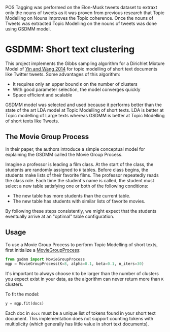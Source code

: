 

POS Tagging was performed on the Elon-Musk tweets dataset to extraxt only the nouns of tweets as it was proven from previous research that Topic Modelling on Nouns improves the Topic coherence. Once the nouns of Tweets was extracted Topic Modelling on the nouns of tweets was done using GSDMM model.



# GSDMM: Short text clustering

This project implements the Gibbs sampling algorithm for a Dirichlet Mixture Model of [Yin and Wang 2014](https://pdfs.semanticscholar.org/058a/d0815ce350f0e7538e00868c762be78fe5ef.pdf) for topic modelling of short text documents like Twitter tweets. 
Some advantages of this algorithm:
 - It requires only an upper bound `K` on the number of clusters
 - With good parameter selection, the model converges quickly
 - Space efficient and scalable

GSDMM model was selected and used because it performs better than the state of the art LDA model at Topic Modelling of short texts. LDA is better at Topic modelling of Large texts whereas GSDMM is better at Topic Modelling of short texts like Tweets.

## The Movie Group Process
In their paper, the authors introduce a simple conceptual model for explaining the GSDMM called the Movie Group Process.

Imagine a professor is leading a film class. At the start of the class, the students
are randomly assigned to `K` tables. Before class begins, the students make lists of
their favorite films. The professor repeatedly reads the class role. Each time the student's name is called,
the student must select a new table satisfying one or both of the following conditions:

- The new table has more students than the current table.
- The new table has students with similar lists of favorite movies.

By following these steps consistently, we might expect that the students eventually arrive at an "optimal" table configuration.

## Usage
To use a Movie Group Process to perform Topic Modelling of short texts, first initialize a [MovieGroupProcess](gsdmm/mgp.py):
```python
from gsdmm import MovieGroupProcess
mgp = MovieGroupProcess(K=8, alpha=0.1, beta=0.1, n_iters=30)
```
It's important to always choose `K` to be larger than the number of clusters you expect exist in your data, as the algorithm
can never return more than `K` clusters.

To fit the model:
```python
y = mgp.fit(docs)
```
Each doc in `docs` must be a unique list of tokens found in your short text document. This implementation does not support
counting tokens with multiplicity (which generally has little value in short text documents).
